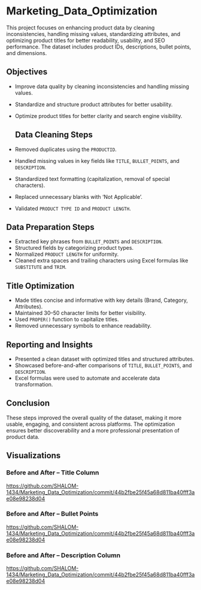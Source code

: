 # Marketing_Data_Optimization
This project focuses on enhancing product data by cleaning inconsistencies, handling missing values, standardizing attributes, and optimizing product titles for better readability, usability, and SEO performance. The dataset includes product IDs, descriptions, bullet points, and dimensions.

## Objectives
- Improve data quality by cleaning inconsistencies and handling missing values.
- Standardize and structure product attributes for better usability.
- Optimize product titles for better clarity and search engine visibility.

  ## Data Cleaning Steps
- Removed duplicates using the `PRODUCTID`.
- Handled missing values in key fields like `TITLE`, `BULLET_POINTS`, and `DESCRIPTION`.
- Standardized text formatting (capitalization, removal of special characters).
- Replaced unnecessary blanks with ‘Not Applicable’.
- Validated `PRODUCT TYPE ID` and `PRODUCT LENGTH`.

## Data Preparation Steps
- Extracted key phrases from `BULLET_POINTS` and `DESCRIPTION`.
- Structured fields by categorizing product types.
- Normalized `PRODUCT LENGTH` for uniformity.
- Cleaned extra spaces and trailing characters using Excel formulas like `SUBSTITUTE` and `TRIM`.

## Title Optimization
- Made titles concise and informative with key details (Brand, Category, Attributes).
- Maintained 30–50 character limits for better visibility.
- Used `PROPER()` function to capitalize titles.
- Removed unnecessary symbols to enhance readability.

## Reporting and Insights
- Presented a clean dataset with optimized titles and structured attributes.
- Showcased before-and-after comparisons of `TITLE`, `BULLET_POINTS`, and `DESCRIPTION`.
- Excel formulas were used to automate and accelerate data transformation.

## Conclusion
These steps improved the overall quality of the dataset, making it more usable, engaging, and consistent across platforms. The optimization ensures better discoverability and a more professional presentation of product data.

## Visualizations

### Before and After – Title Column
https://github.com/SHALOM-1434/Marketing_Data_Optimization/commit/44b2fbe25f45a68d811ba40fff3ae08e98238d04

### Before and After – Bullet Points
https://github.com/SHALOM-1434/Marketing_Data_Optimization/commit/44b2fbe25f45a68d811ba40fff3ae08e98238d04

### Before and After – Description Column
https://github.com/SHALOM-1434/Marketing_Data_Optimization/commit/44b2fbe25f45a68d811ba40fff3ae08e98238d04




